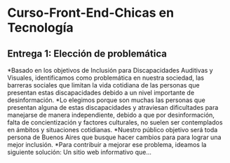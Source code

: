 # Curso-Front-End-Chicas en Tecnología
## Entrega 1: Elección de problemática
*Basado en los objetivos de Inclusión para Discapacidades Auditivas y Visuales, identificamos como problemática en nuestra sociedad, las barreras sociales que limitan la vida cotidiana de las personas que presentan estas discapacidades debido a un nivel importante de desinformación.
*Lo elegimos porque son muchas las personas que presentan alguna de estas discapacidades y atraviesan dificultades para manejarse de manera independiente, debido a que por desinformación, falta de concientización y factores culturales, no suelen ser contemplados en ámbitos y situaciones cotidianas.
*Nuestro público objetivo será toda persona de Buenos Aires que busque hacer cambios para para lograr una mejor inclusión.
*Para contribuir a mejorar ese problema, ideamos la siguiente solución: Un sitio web informativo que...